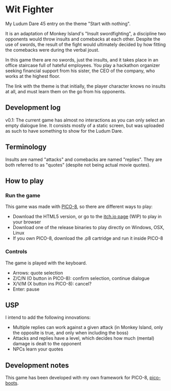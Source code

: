 # Wit Fighter

My Ludum Dare 45 entry on the theme "Start with nothing".

It is an adaptation of Monkey Island's "Insult swordfighting", a discipline two opponents would throw insults and comebacks at each other. Despite the use of swords, the result of the fight would ultimately decided by how fitting the comebacks were during the verbal joust.

In this game there are no swords, just the insults, and it takes place in an office staircase full of hateful employees. You play a hackathon organizer seeking financial support from his sister, the CEO of the company, who works at the highest floor.

The link with the theme is that initially, the player character knows no insults at all, and must learn them on the go from his opponents.

## Development log

v0.1: The current game has almost no interactions as you can only select an empty dialogue line. It consists mostly of a static screen, but was uploaded as such to have something to show for the Ludum Dare.

## Terminology

Insults are named "attacks" and comebacks are named "replies". They are both referred to as "quotes" (despite not being actual movie quotes).

## How to play

### Run the game

This game was made with [PICO-8](https://www.lexaloffle.com/pico-8.php), so there are different ways to play:
- Download the HTML5 version, or go to the [itch.io page](https://hsandt.itch.io/wit-fighter) (WIP) to play in your browser
- Download one of the release binaries to play directly on Windows, OSX, Linux
- If you own PICO-8, download the .p8 cartridge and run it inside PICO-8

### Controls

The game is played with the keyboard.

- Arrows: quote selection
- Z/C/N (O button in PICO-8): confirm selection, continue dialogue
- X/V/M (X button ins PICO-8): cancel?
- Enter: pause

## USP

I intend to add the following innovations:
- Multiple replies can work against a given attack (in Monkey Island, only the opposite is true, and only when including the boss)
- Attacks and replies have a level, which decides how much (mental) damage is dealt to the opponent
- NPCs learn your quotes

## Development notes

This game has been developed with my own framework for PICO-8, [pico-boots](https://github.com/hsandt/pico-boots).
